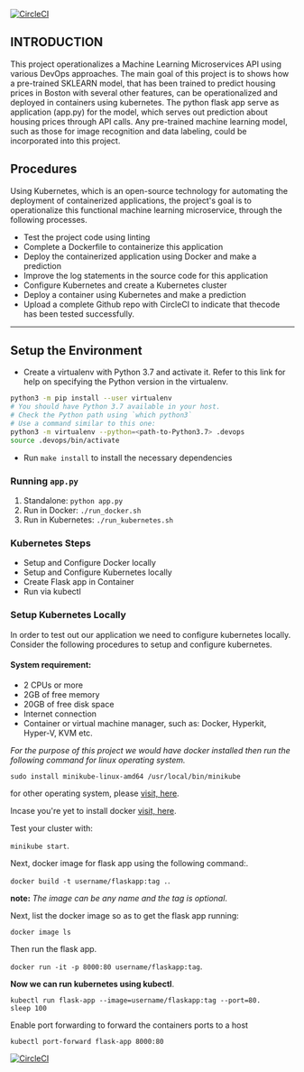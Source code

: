 [![CircleCI](https://dl.circleci.com/status-badge/img/gh/Blessing-AkP/DevOps_Microservices/tree/master.svg?style=svg)](https://dl.circleci.com/status-badge/redirect/gh/Blessing-AkP/DevOps_Microservices/tree/master)

## INTRODUCTION

This project operationalizes a Machine Learning Microservices API using various DevOps approaches.
The main goal of this project is to shows how a pre-trained SKLEARN model, that has been trained to predict housing prices in Boston with several other features, can be operationalized and deployed in containers using kubernetes. The python flask app serve as application (app.py) for the model, which serves out prediction about housing prices through API calls. Any pre-trained machine learning model, such as those for image recognition and data labeling, could be incorporated into this project.


## Procedures

Using Kubernetes, which is an open-source technology for automating the deployment of containerized applications, the project's goal is to operationalize this functional machine learning microservice, through the following processes.
* Test the project code using linting
* Complete a Dockerfile to containerize this application
* Deploy the containerized application using Docker and make a prediction
* Improve the log statements in the source code for this application
* Configure Kubernetes and create a Kubernetes cluster
* Deploy a container using Kubernetes and make a prediction
* Upload a complete Github repo with CircleCI to indicate that thecode has been tested successfully.

---

## Setup the Environment

* Create a virtualenv with Python 3.7 and activate it. Refer to this link for help on specifying the Python version in the virtualenv. 
```bash
python3 -m pip install --user virtualenv
# You should have Python 3.7 available in your host. 
# Check the Python path using `which python3`
# Use a command similar to this one:
python3 -m virtualenv --python=<path-to-Python3.7> .devops
source .devops/bin/activate
```
* Run `make install` to install the necessary dependencies

### Running `app.py`

1. Standalone:  `python app.py`
2. Run in Docker:  `./run_docker.sh`
3. Run in Kubernetes:  `./run_kubernetes.sh`

### Kubernetes Steps

* Setup and Configure Docker locally
* Setup and Configure Kubernetes locally
* Create Flask app in Container
* Run via kubectl

### Setup Kubernetes Locally

In order to test out our application we need to configure kubernetes locally. Consider the following procedures to setup and configure kubernetes.

#### System requirement:

* 2 CPUs or more
* 2GB of free memory
*	20GB of free disk space
*	Internet connection
*	Container or virtual machine manager, such as: Docker, Hyperkit, Hyper-V, KVM etc.

_For the purpose of this project we would have docker installed then run the following command for linux operating system._

```curl -LO https://storage.googleapis.com/minikube/releases/latest/minikube-linux-amd64
sudo install minikube-linux-amd64 /usr/local/bin/minikube
```

for other operating system, please [visit, here](https://minikube.sigs.k8s.io/docs/start/).

Incase you're yet to install docker [visit, here](https://docs.docker.com/get-docker/).

Test your cluster with: 

`minikube start`.

Next, docker image for flask app using the following command:.

`docker build -t username/flaskapp:tag .`.

**note:** _The image can be any name and the tag is optional_.

Next, list the docker image so as to get the flask app running:

`docker image ls`

Then run the flask app.

`docker run -it -p 8000:80 username/flaskapp:tag`.

**Now we can run kubernetes using kubectl**.

```kubectl get pods.
kubectl run flask-app --image=username/flaskapp:tag --port=80.
sleep 100
```

Enable port forwarding to forward the containers ports to a host

`kubectl port-forward flask-app 8000:80`



[![CircleCI](https://dl.circleci.com/status-badge/img/gh/Blessing-AkP/DevOps_Microservices/tree/master.svg?style=svg)](https://dl.circleci.com/status-badge/redirect/gh/Blessing-AkP/DevOps_Microservices/tree/master)
